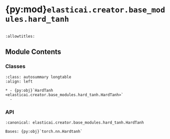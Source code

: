 # {py:mod}`elasticai.creator.base_modules.hard_tanh`

```{py:module} elasticai.creator.base_modules.hard_tanh
```

```{autodoc2-docstring} elasticai.creator.base_modules.hard_tanh
:allowtitles:
```

## Module Contents

### Classes

````{list-table}
:class: autosummary longtable
:align: left

* - {py:obj}`HardTanh <elasticai.creator.base_modules.hard_tanh.HardTanh>`
  -
````

### API

```{py:class} HardTanh(min_val: float = -1, max_val: float = 1)
:canonical: elasticai.creator.base_modules.hard_tanh.HardTanh

Bases: {py:obj}`torch.nn.Hardtanh`

```
